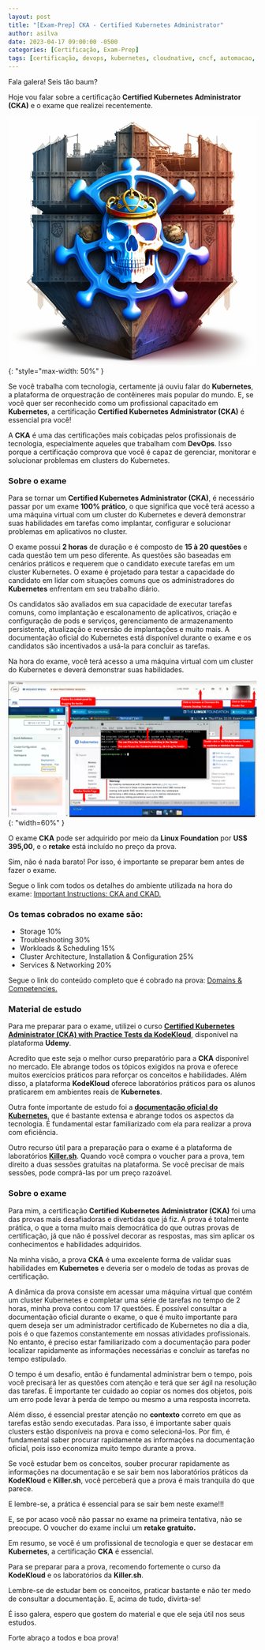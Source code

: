 ```yaml
---
layout: post
title: "[Exam-Prep] CKA - Certified Kubernetes Administrator"
author: asilva
date: 2023-04-17 09:00:00 -0500
categories: [Certificação, Exam-Prep]
tags: [certificação, devops, kubernetes, cloudnative, cncf, automacao, iac, cicd, container, linux, linuxfoundation, sre, sysadmin, observabilidade]
---
```


Fala galera! Seis tão baum?

Hoje vou falar sobre a certificação **Certified Kubernetes Administrator (CKA)** e o exame que realizei recentemente. 

![](/assets/img/66/cka01.png){: "style="max-width: 50%" }

Se você trabalha com tecnologia, certamente já ouviu falar do **Kubernetes**, a plataforma de orquestração de contêineres mais popular do mundo. E, se você quer ser reconhecido como um profissional capacitado em **Kubernetes**, a certificação **Certified Kubernetes Administrator (CKA)** é essencial pra você!

A **CKA** é uma das certificações mais cobiçadas pelos profissionais de tecnologia, especialmente aqueles que trabalham com **DevOps**. Isso porque a certificação comprova que você é capaz de gerenciar, monitorar e solucionar problemas em clusters do Kubernetes.

### **Sobre o exame**

Para se tornar um **Certified Kubernetes Administrator (CKA)**, é necessário passar por um exame **100% prático**, o que significa que você terá acesso a uma máquina virtual com um cluster do Kubernetes e deverá demonstrar suas habilidades em tarefas como implantar, configurar e solucionar problemas em aplicativos no cluster.

O exame possui **2 horas** de duração e é composto de **15 à 20 questões** e cada questão tem um peso diferente. As questões são baseadas em cenários práticos e requerem que o candidato execute tarefas em um cluster Kubernetes. O exame é projetado para testar a capacidade do candidato em lidar com situações comuns que os administradores do **Kubernetes** enfrentam em seu trabalho diário.

Os candidatos são avaliados em sua capacidade de executar tarefas comuns, como implantação e escalonamento de aplicativos, criação e configuração de pods e serviços, gerenciamento de armazenamento persistente, atualização e reversão de implantações e muito mais. A documentação oficial do Kubernetes está disponível durante o exame e os candidatos são incentivados a usá-la para concluir as tarefas.

Na hora do exame, você terá acesso a uma máquina virtual com um cluster do Kubernetes e deverá demonstrar suas habilidades.

![](/assets/img/66/cka02.png){: "width=60%" }

O exame **CKA** pode ser adquirido por meio da **Linux Foundation** por **US$ 395,00**, e o **retake** está incluído no preço da prova. 

Sim, não é nada barato! Por isso, é importante se preparar bem antes de fazer o exame.

Segue o link com todos os detalhes do ambiente utilizada na hora do exame: <a href="https://docs.linuxfoundation.org/tc-docs/certification/tips-cka-and-ckad" target="_blank">Important Instructions: CKA and CKAD.</a> 

### **Os temas cobrados no exame são:**

- Storage 10%
- Troubleshooting 30%
- Workloads & Scheduling 15%
- Cluster Architecture, Installation & Configuration 25%
- Services & Networking 20%

Segue o link do conteúdo completo que é cobrado na prova: <a href="https://training.linuxfoundation.org/certification/certified-kubernetes-administrator-cka/" target="_blank">Domains & Competencies.</a> 

### **Material de estudo**

Para me preparar para o exame, utilizei o curso <a href="https://www.udemy.com/course/certified-kubernetes-administrator-with-practice-tests/" target="_blank"> **Certified Kubernetes Administrator (CKA) with Practice Tests da KodeKloud**</a>, disponível na plataforma **Udemy**. 

Acredito que este seja o melhor curso preparatório para a **CKA** disponível no mercado. Ele abrange todos os tópicos exigidos na prova e oferece muitos exercícios práticos para reforçar os conceitos e habilidades. Além disso, a plataforma **KodeKloud** oferece laboratórios práticos para os alunos praticarem em ambientes reais de **Kubernetes**.

Outra fonte importante de estudo foi a <a href="https://kubernetes.io/docs/home/" target="_blank"> **documentação oficial do Kubernetes**</a>, que é bastante extensa e abrange todos os aspectos da tecnologia. É fundamental estar familiarizado com ela para realizar a prova com eficiência.

Outro recurso útil para a preparação para o exame é a plataforma de laboratórios <a href="https://killer.sh/" target="_blank"> **Killer.sh**</a>. Quando você compra o voucher para a prova, tem direito a duas sessões gratuitas na plataforma. Se você precisar de mais sessões, pode comprá-las por um preço razoável.

### **Sobre o exame**

Para mim, a certificação **Certified Kubernetes Administrator (CKA)** foi uma das provas mais desafiadoras e divertidas que já fiz. A prova é totalmente prática, o que a torna muito mais democrática do que outras provas de certificação, já que não é possível decorar as respostas, mas sim aplicar os conhecimentos e habilidades adquiridos.

Na minha visão, a prova **CKA** é uma excelente forma de validar suas habilidades em **Kubernetes** e deveria ser o modelo de todas as provas de certificação. 

A dinâmica da prova consiste em acessar uma máquina virtual que contém um cluster Kubernetes e completar uma série de tarefas no tempo de 2 horas, minha prova contou com 17 questões. É possível consultar a documentação oficial durante o exame, o que é muito importante para quem deseja ser um administrador certificado de Kubernetes no dia a dia, pois é o que fazemos constantemente em nossas atividades profissionais. No entanto, é preciso estar familiarizado com a documentação para poder localizar rapidamente as informações necessárias e concluir as tarefas no tempo estipulado.

O tempo é um desafio, então é fundamental administrar bem o tempo, pois você precisará ler as questões com atenção e terá que ser ágil na resolução das tarefas. É importante ter cuidado ao copiar os nomes dos objetos, pois um erro pode levar à perda de tempo ou mesmo a uma resposta incorreta. 

Além disso, é essencial prestar atenção no **contexto** correto em que as tarefas estão sendo executadas. Para isso, é importante saber quais clusters estão disponíveis na prova e como selecioná-los. Por fim, é fundamental saber procurar rapidamente as informações na documentação oficial, pois isso economiza muito tempo durante a prova.

Se você estudar bem os conceitos, souber procurar rapidamente as informações na documentação e se sair bem nos laboratórios práticos da **KodeKloud** e **Killer.sh**, você perceberá que a prova é mais tranquila do que parece. 

E lembre-se, a prática é essencial para se sair bem neste exame!!! 

E, se por acaso você não passar no exame na primeira tentativa, não se preocupe. O voucher do exame inclui um **retake gratuito.**

Em resumo, se você é um profissional de tecnologia e quer se destacar em **Kubernetes**, a certificação **CKA** é essencial. 

Para se preparar para a prova, recomendo fortemente o curso da **KodeKloud** e os laboratórios da **Killer.sh**. 

Lembre-se de estudar bem os conceitos, praticar bastante e não ter medo de consultar a documentação. E, acima de tudo, divirta-se!

É isso galera, espero que gostem do material e que ele seja útil nos seus estudos.

Forte abraço a todos e boa prova!